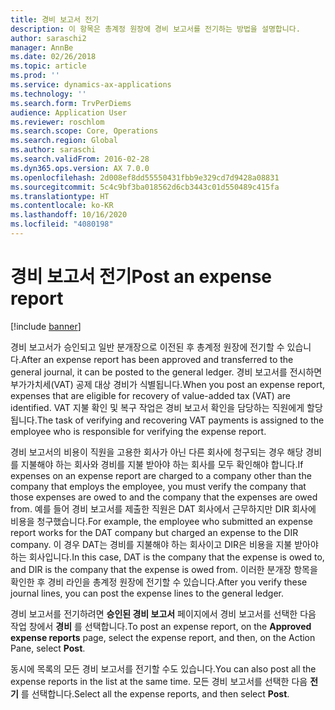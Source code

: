 ```yaml
---
title: 경비 보고서 전기
description: 이 항목은 총계정 원장에 경비 보고서를 전기하는 방법을 설명합니다.
author: saraschi2
manager: AnnBe
ms.date: 02/26/2018
ms.topic: article
ms.prod: ''
ms.service: dynamics-ax-applications
ms.technology: ''
ms.search.form: TrvPerDiems
audience: Application User
ms.reviewer: roschlom
ms.search.scope: Core, Operations
ms.search.region: Global
ms.author: saraschi
ms.search.validFrom: 2016-02-28
ms.dyn365.ops.version: AX 7.0.0
ms.openlocfilehash: 2d008ef8dd55550431fbb9e329cd7d9428a08831
ms.sourcegitcommit: 5c4c9bf3ba018562d6cb3443c01d550489c415fa
ms.translationtype: HT
ms.contentlocale: ko-KR
ms.lasthandoff: 10/16/2020
ms.locfileid: "4080198"
---
```

# <a name="post-an-expense-report"></a><span data-ttu-id="d244c-103">경비 보고서 전기</span><span class="sxs-lookup"><span data-stu-id="d244c-103">Post an expense report</span></span>

[!include [banner](../includes/banner.md)]

<span data-ttu-id="d244c-104">경비 보고서가 승인되고 일반 분개장으로 이전된 후 총계정 원장에 전기할 수 있습니다.</span><span class="sxs-lookup"><span data-stu-id="d244c-104">After an expense report has been approved and transferred to the general journal, it can be posted to the general ledger.</span></span> <span data-ttu-id="d244c-105">경비 보고서를 전시하면 부가가치세(VAT) 공제 대상 경비가 식별됩니다.</span><span class="sxs-lookup"><span data-stu-id="d244c-105">When you post an expense report, expenses that are eligible for recovery of value-added tax (VAT) are identified.</span></span> <span data-ttu-id="d244c-106">VAT 지불 확인 및 복구 작업은 경비 보고서 확인을 담당하는 직원에게 할당됩니다.</span><span class="sxs-lookup"><span data-stu-id="d244c-106">The task of verifying and recovering VAT payments is assigned to the employee who is responsible for verifying the expense report.</span></span>

<span data-ttu-id="d244c-107">경비 보고서의 비용이 직원을 고용한 회사가 아닌 다른 회사에 청구되는 경우 해당 경비를 지불해야 하는 회사와 경비를 지불 받아야 하는 회사를 모두 확인해야 합니다.</span><span class="sxs-lookup"><span data-stu-id="d244c-107">If expenses on an expense report are charged to a company other than the company that employs the employee, you must verify the company that those expenses are owed to and the company that the expenses are owed from.</span></span> <span data-ttu-id="d244c-108">예를 들어 경비 보고서를 제출한 직원은 DAT 회사에서 근무하지만 DIR 회사에 비용을 청구했습니다.</span><span class="sxs-lookup"><span data-stu-id="d244c-108">For example, the employee who submitted an expense report works for the DAT company but charged an expense to the DIR company.</span></span> <span data-ttu-id="d244c-109">이 경우 DAT는 경비를 지불해야 하는 회사이고 DIR은 비용을 지불 받아야 하는 회사입니다.</span><span class="sxs-lookup"><span data-stu-id="d244c-109">In this case, DAT is the company that the expense is owed to, and DIR is the company that the expense is owed from.</span></span> <span data-ttu-id="d244c-110">이러한 분개장 항목을 확인한 후 경비 라인을 총계정 원장에 전기할 수 있습니다.</span><span class="sxs-lookup"><span data-stu-id="d244c-110">After you verify these journal lines, you can post the expense lines to the general ledger.</span></span>

<span data-ttu-id="d244c-111">경비 보고서를 전기하려면 **승인된 경비 보고서** 페이지에서 경비 보고서를 선택한 다음 작업 창에서 **경비** 를 선택합니다.</span><span class="sxs-lookup"><span data-stu-id="d244c-111">To post an expense report, on the **Approved expense reports** page, select the expense report, and then, on the Action Pane, select **Post**.</span></span>

<span data-ttu-id="d244c-112">동시에 목록의 모든 경비 보고서를 전기할 수도 있습니다.</span><span class="sxs-lookup"><span data-stu-id="d244c-112">You can also post all the expense reports in the list at the same time.</span></span> <span data-ttu-id="d244c-113">모든 경비 보고서를 선택한 다음 **전기** 를 선택합니다.</span><span class="sxs-lookup"><span data-stu-id="d244c-113">Select all the expense reports, and then select **Post**.</span></span>
